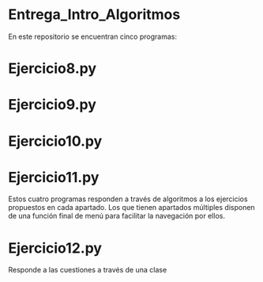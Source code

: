 # Entrega_Intro_Algoritmos
En este repositorio se encuentran cinco programas:

# Ejercicio8.py
# Ejercicio9.py
# Ejercicio10.py
# Ejercicio11.py
Estos cuatro programas responden a través de algoritmos a los ejercicios propuestos en cada apartado. Los que tienen apartados múltiples disponen de una función final de menú para facilitar la navegación por ellos.

# Ejercicio12.py
Responde a las cuestiones a través de una clase